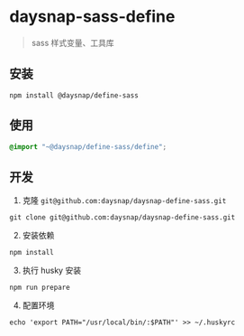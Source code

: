 
# daysnap-sass-define

> sass 样式变量、工具库

## 安装

```shell
npm install @daysnap/define-sass
```

## 使用

```scss
@import "~@daysnap/define-sass/define";
```

## 开发

1. 克隆 `git@github.com:daysnap/daysnap-define-sass.git`

```shell
git clone git@github.com:daysnap/daysnap-define-sass.git
```

2. 安装依赖

```shell
npm install
```

3. 执行 husky 安装

```shell
npm run prepare
```

4. 配置环境

```shell
echo 'export PATH="/usr/local/bin/:$PATH"' >> ~/.huskyrc
```
